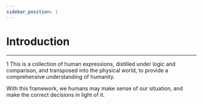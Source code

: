 ```yaml
---
sidebar_position: 1
---
```


# Introduction

---
1
This is a collection of human expressions, distilled under logic and comparison, and transposed into the physical world, to provide a comprehensive understanding of humanity.

With this framework, we humans may make sense of our situation, and make the correct decisions in light of it.